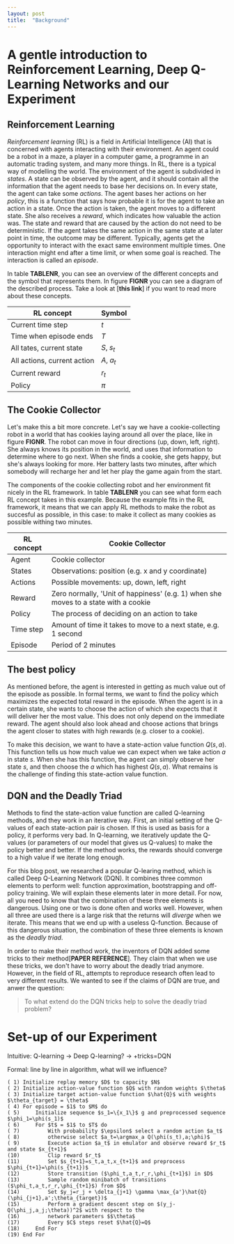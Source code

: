 ```yaml
---
layout: post
title:  "Background"
---
```


# A gentle introduction to Reinforcement Learning, Deep Q-Learning Networks and our Experiment

## Reinforcement Learning
*Reinforcement learning* (RL) is a field in Artificial Intelligence (AI) that is concerned with agents interacting with their environment. An agent could be a robot in a maze, a player in a computer game, a programme in an automatic trading system, and many more things. In RL, there is a typical way of modelling the world. The environment of the agent is subdivided in *states*. A state can be observed by the agent, and it should contain all the information that the agent needs to base her decisions on. In every state, the agent can take some *actions*. The agent bases her actions on her *policy*, this is a function that says how probable it is for the agent to take an action in a state. Once the action is taken, the agent moves to a different state. She also receives a *reward*, which indicates how valuable the action was. The state and reward that are caused by the action do not need to be deterministic. If the agent takes the same action in the same state at a later point in time, the outcome may be different. Typically, agents get the opportunity to interact with the exact same environment multiple times. One interaction might end after a time limit, or when some goal is reached. The interaction is called an *episode*.

In table **TABLENR**, you can see an overview of the different concepts and the symbol that represents them. In figure **FIGNR** you can see a diagram of the described process. Take a look at [**this link**] if you want to read more about these concepts.

| **RL concept** | **Symbol** |
|-|-|
| Current time step | $t$ |
| Time when episode ends | $T$ |
| All tates, current state   | $S$, $s_t$  |
| All actions, current action | $A$, $a_t$  |
| Current reward          | $r_t$       |
| Policy          | $\pi$ |

## The Cookie Collector
Let's make this a bit more concrete. Let's say we have a cookie-collecting robot in a world that has cookies laying around all over the place, like in figure **FIGNR**. The robot can move in four directions (up, down, left, right). She always knows its position in the world, and uses that information to determine where to go next. When she finds a cookie, she gets happy, but she's always looking for more. Her battery lasts two minutes, after which somebody will recharge her and let her play the game again from the start.

The components of the cookie collecting robot and her environment fit nicely in the RL framework. In table **TABLENR** you can see what form each RL concept takes in this example. Because the example fits in the RL framework, it means that we can apply RL methods to make the robot as succesful as possible, in this case: to make it collect as many cookies as possible withing two minutes.


| **RL concept**  | **Cookie Collector**                                      |
|-----------------|-----------------------------------------------------------|
| Agent           | Cookie collector                                          |
| States          | Observations: position (e.g. x and y coordinate)                  |
| Actions         | Possible movements: up, down, left, right                 |
| Reward          | Zero normally, 'Unit of happiness' (e.g. 1) when she moves to a state with a cookie |
| Policy          | The process of deciding on an action to take |
| Time step       | Amount of time it takes to move to a next state, e.g. 1 second |
| Episode         | Period of 2 minutes                                       |


## The best policy
As mentioned before, the agent is interested in getting as much value out of the episode as possible. In formal terms, we want to find the policy which maximizes the expected total reward in the episode. When the agent is in a certain state, she wants to choose the action of which she expects that it will deliver her the most value. This does not only depend on the immediate reward. The agent should also look ahead and choose actions that brings the agent closer to states with high rewards (e.g. closer to a cookie).

To make this decision, we want to have a state-action value function $Q(s,a)$. This function tells us how much value we can expect when we take action $a$ in state $s$. When she has this function, the agent can simply observe her state $s$, and then choose the $a$ which has highest $Q(s,a)$. What remains is the challenge of finding this state-action value function.

## DQN and the Deadly Triad
Methods to find the state-action value function are called Q-learning methods, and they work in an iterative way. First, an initial setting of the Q-values of each state-action pair is chosen. If this is used as basis for a policy, it performs very bad. In Q-learning, we iteratively update the Q-values (or parameters of our model that gives us Q-values) to make the policy better and better. If the method works, the rewards should converge to a high value if we iterate long enough.

For this blog post, we researched a popular Q-learing method, which is called Deep Q-Learning Network (DQN). It combines three common elements to perform well: function approximation, bootstrapping and off-policy training. We will explain these elements later in more detail. For now, all you need to know that the combination of these three elements is dangerous. Using one or two is done often and works well. However, when all three are used there is a large risk that the returns will *diverge* when we iterate. This means that we end up with a useless Q-function. Because of this dangerous situation, the combination of these three elements is known as the *deadly triad*.

In order to make their method work, the inventors of DQN added some tricks to their method\[**PAPER REFERENCE**\]. They claim that when we use these tricks, we don't have to worry about the deadly triad anymore. However, in the field of RL, attempts to reproduce research often lead to very different results. We wanted to see if the claims of DQN are true, and anwer the question:

> To what extend do the DQN tricks help to solve the deadly triad problem?


# Set-up of our Experiment
<!--
    Algorithms and Techniques
    1. Formal description
    2. Explanation and intuition
 -->
 <!--
    Experimental Design
    1. Comparison to baseline, clear relevance of baseline and environments
    2. Multiple runs and/or environments
    3. Clear how hyperparameters are chosen and which are used
-->

Intuitive: Q-learning -> Deep Q-learning? -> +tricks=DQN

Formal: line by line in algorithm, what will we influence?

~~~
( 1) Initialize replay memory $D$ to capacity $N$
( 2) Initialize action-value function $Q$ with random weights $\theta$
( 3) Initialize target action-value function $\hat{Q}$ with weights $\theta_{target} = \theta$
( 4) For episode = $1$ to $M$ do
( 5)     Initialize sequence $s_1=\{x_1\}$ g and preprocessed sequence $\phi_1=\phi(s_1)$
( 6)     For $t$ = $1$ to $T$ do
( 7)         With probability $\epsilon$ select a random action $a_t$
( 8)         otherwise select $a_t=\argmax_a Q(\phi(s_t),a;\phi)$
( 9)         Execute action $a_t$ in emulator and observe reward $r_t$ and state $x_{t+1}$
(10)         Clip reward $r_t$
(11)         Set $s_{t+1}=s_t,a_t,x_{t+1}$ and preprocess $\phi_{t+1}=\phi(s_{t+1})$
(12)         Store transition ($\phi_t,a_t,r_r,\phi_{t+1}$) in $D$
(13)         Sample random minibatch of transitions ($\phi_t,a_t,r_r,\phi_{t+1}$) from $D$
(14)         Set $y_j=r_j + \delta_{j+1} \gamma \max_{a'}\hat{Q}(\phi_{j+1},a';\theta_{target})$
(15)         Perform a gradient descent step on $(y_j-Q(\phi_j,a_j;\theta))^2$ with respect to the
(16)         network parameters $$\theta$
(17)         Every $C$ steps reset $\hat{Q}=Q$
(18)     End For
(19) End For
~~~


<!-- Assignment:

> Semi-gradient methods do not always converge. DQN uses a semi- gradient version of Q-learning. Can you find an environment
> where this method diverges? How much do the tricks in DQN (e.g. experience replay, target network) help to avoid divergence?

Bootstrapping is a popular technique in reinforcement learning to reduce variance. However, it can lead to a biased estimate of the value function and cause unstable training. Moreover, standard gradient methods do not work well in bootstrapping algorithms, because the target is defined by the value function. DQN is an example of a semi-gradient descent method and has been quite popular since it was introduced in 2015. While these techniques are very promising (they allow for continuous, online and faster learning), they have one drawback in particular: the risk of divergence. According to Sutton & Barto this should happen under three assumptions called the *deadly triad*:

1. Function approximation
2. Bootstrapping
3. Off-policy training

The interesting part is that although DQN does contain all three of the above mentioned assumptions, it still performs quite well on the majority of Atari games. This indicates that there is at least a partial gap in our understanding of the deadly triad and its influence on training convergence. Therefore we will try to fill this gap by performing DQN on multiple environments under various conditions. However, before diving into the experimental part we first take a step back and focus on the core elements of DQN. Only then we can distinguish the key components of its success.

The strength of DQN lies in the clever way it deals with instabilities during training of reinforcement learning problems. It introduces two features: experience replay and periodic iterative update rules. The first feature, experience replay, stores the agent's experiences and subsequently draws random samples from this pool. The weight updates are then no longer based on sequential samples, which breaks the data dependency. Furthermore, since these updates occur periodically, it is also more robust to small alterations that severely change the policy. It is worth mentioning that the inclusion of experience smooths learning by averaging over previous states, and hereby conveniently avoids divergence of parameter estimates. In summary, the combination of both circumvents the correlations that are present in the data, as well as between action-values and target values.

Lastly, as the original DQN research specified a wide range of Atari games (49 to be exact) with all considerably diverse scores, they limited the range of rewards between -1 and 1. This means that all negative rewards are set to -1 and positive rewards are set to 1, leaving zero rewards unchanged. -->
